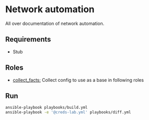# Network automation

All over documentation of network automation.

## Requirements

- Stub

## Roles

- [collect_facts:](roles/collect_facts/README.md) Collect config to use as a base in following roles

## Run

```bash
ansible-playbook playbooks/build.yml
ansible-playbook -e '@creds-lab.yml' playbooks/diff.yml
```
